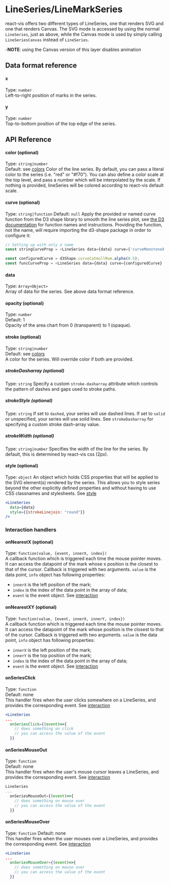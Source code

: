 # LineSeries/LineMarkSeries

<!-- INJECT:"LineChart" -->

react-vis offers two different types of LineSeries, one that renders SVG and one that renders Canvas.
The SVG mode is accessed by using the normal `LineSeries`, just as above, while the Canvas mode is used by simply calling `LineSeriesCanvas` instead of `LineSeries`.

<!-- INJECT:"LineChartCanvas" -->
-**NOTE**: using the Canvas version of this layer disables animation

## Data format reference

#### x
Type: `number`  
Left-to-right position of marks in the series.

#### y
Type: `number`  
Top-to-bottom position of the top edge of the series.

## API Reference

#### color (optional)
Type: `string|number`  
Default: see [colors](colors.md)
Color of the line series. 
By default, you can pass a literal color to the series (i.e. "red" or "#f70"). You can also define a color scale at the top level, and pass a number which will be interpolated by the scale. If nothing is provided, lineSeries will be colored according to react-vis default scale.

#### curve (optional)
Type: `string|function`
Default: `null`
Apply the provided or named curve function from the D3 shape library to smooth the line series plot, see [the D3 documentation](https://github.com/d3/d3-shape#curves) for function names and instructions. Providing the function, not the name, will require importing the d3-shape package in order to configure it:

```javascript
// Setting up with only a name
const stringCurveProp = <LineSeries data={data} curve={'curveMonotoneX'} .../>;

const configuredCurve = d3Shape.curveCatmullRom.alpha(0.5);
const funcCurveProp = <LineSeries data={data} curve={configuredCurve} .../>;
```

#### data
Type: `Array<Object>`  
Array of data for the series. See above data format reference.

#### opacity (optional)
Type: `number`  
Default: 1  
Opacity of the area chart from 0 (transparent) to 1 (opaque).

#### stroke (optional)
Type: `string|number`  
Default: see [colors](colors.md)  
A color for the series. Will override color if both are provided.

##### strokeDasharray (optional)
Type: `string`
Specify a custom `stroke-dasharray` attribute which controls the pattern of dashes and gaps used to stroke paths.

##### strokeStyle (optional)
Type: `string`
If set to `dashed`, your series will use dashed lines. If set to `solid` or unspecified, your series will use solid lines. See `strokeDasharray` for specifying a custom stroke dash-array value.

##### strokeWidth (optional)
Type: `string|number`
Specifies the width of the line for the series. By default, this is determined by react-vis css (2px).

#### style (optional)
Type: `object`
An object which holds CSS properties that will be applied to the SVG element(s) rendered by the series. This allows you to style series beyond the other explicitly defined properties and without having to use CSS classnames and stylesheets. See [style](style.md)

```jsx
<LineSeries
  data={data}
  style={{strokeLinejoin: "round"}}
/>
```

### Interaction handlers

#### onNearestX (optional)
Type: `function(value, {event, innerX, index})`  
A callback function which is triggered each time the mouse pointer moves. It can access the datapoint of the mark whose x position is the closest to that of the cursor. 
Callback is triggered with two arguments. `value` is the data point, `info` object has following properties:
- `innerX` is the left position of the mark;
- `index` is the index of the data point in the array of data;
- `event` is the event object.
See [interaction](interaction.md)

#### onNearestXY (optional)
Type: `function(value, {event, innerX, innerY, index})`  
A callback function which is triggered each time the mouse pointer moves. It can access the datapoint of the mark whose position is the closest to that of the cursor. 
Callback is triggered with two arguments. `value` is the data point, `info` object has following properties:
- `innerX` is the left position of the mark;
- `innerY` is the top position of the mark;
- `index` is the index of the data point in the array of data;
- `event` is the event object.
See [interaction](interaction.md)

#### onSeriesClick
Type: `function`  
Default: none  
This handler fires when the user clicks somewhere on a LineSeries, and provides the corresponding event. See [interaction](interaction.nd)

```jsx
<LineSeries
...
  onSeriesClick={(event)=>{
  	// does something on click
  	// you can access the value of the event
  }}
```

#### onSeriesMouseOut
Type: `function`  
Default: none  
This handler fires when the user's mouse cursor leaves a LineSeries, and provides the corresponding event. See [interaction](interaction.nd)

```jsx
LineSeries
...
  onSeriesMouseOut={(event)=>{
  	// does something on mouse over
  	// you can access the value of the event
  }}
```

#### onSeriesMouseOver
Type: `function`
Default: none  
This handler fires when the user mouses over a LineSeries, and provides the corresponding event. See [interaction](interaction.nd)

```jsx
<LineSeries
...
  onSeriesMouseOver={(event)=>{
  	// does something on mouse over
  	// you can access the value of the event
  }}
```
